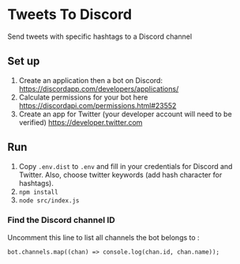 # Tweets To Discord

Send tweets with specific hashtags to a Discord channel

## Set up

1. Create an application then a bot on Discord: https://discordapp.com/developers/applications/
1. Calculate permissions for your bot here https://discordapi.com/permissions.html#23552
1. Create an app for Twitter (your developer account will need to be verified) https://developer.twitter.com

## Run

1. Copy `.env.dist` to `.env` and fill in your credentials for Discord and Twitter. Also, choose twitter keywords (add hash character for hashtags).
1. `npm install`
1. `node src/index.js`

### Find the Discord channel ID

Uncomment this line to list all channels the bot belongs to :

```bot.channels.map((chan) => console.log(chan.id, chan.name));```
